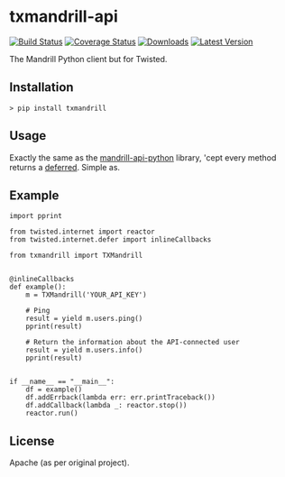# txmandrill-api

[![Build Status](https://travis-ci.org/lextoumbourou/txmandrill-api.svg?branch=master)](https://travis-ci.org/lextoumbourou/txmandrill-api)
[![Coverage Status](https://coveralls.io/repos/lextoumbourou/txmandrill-api/badge.svg)](https://coveralls.io/r/lextoumbourou/txmandrill-api)
[![Downloads](https://pypip.in/download/txmandrill/badge.svg)](https://pypi.python.org/pypi/txmandrill/)
[![Latest Version](https://pypip.in/version/txmandrill/badge.svg)](https://pypi.python.org/pypi/txmandrill/)

The Mandrill Python client but for Twisted.

## Installation

```
> pip install txmandrill
```

## Usage

Exactly the same as the [mandrill-api-python](https://bitbucket.org/mailchimp/mandrill-api-python) library, 'cept every method returns a [deferred](http://twistedmatrix.com/documents/current/core/howto/defer-intro.html). Simple as.

## Example

```
import pprint

from twisted.internet import reactor
from twisted.internet.defer import inlineCallbacks

from txmandrill import TXMandrill


@inlineCallbacks
def example():
    m = TXMandrill('YOUR_API_KEY')

    # Ping
    result = yield m.users.ping()
    pprint(result)

    # Return the information about the API-connected user
    result = yield m.users.info()
    pprint(result)


if __name__ == "__main__":
    df = example()
    df.addErrback(lambda err: err.printTraceback())
    df.addCallback(lambda _: reactor.stop())
    reactor.run()
```

## License

Apache (as per original project).
